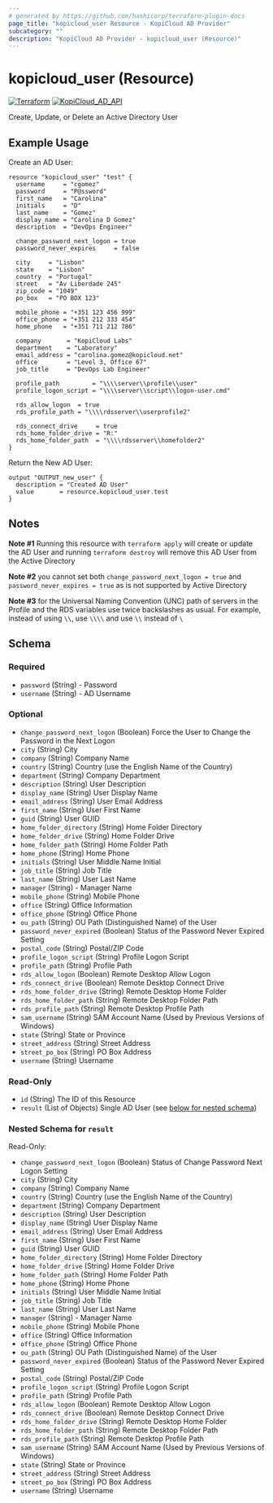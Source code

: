 ```yaml
---
# generated by https://github.com/hashicorp/terraform-plugin-docs
page_title: "kopicloud_user Resource - KopiCloud AD Provider"
subcategory: ""
description: "KopiCloud AD Provider - kopicloud_user (Resource)"
---
```


# kopicloud_user (Resource)
[![Terraform](https://img.shields.io/badge/terraform-v1.3+-blue.svg)](https://www.terraform.io/downloads.html) 
[![KopiCloud_AD_API](https://img.shields.io/badge/kopiCloud_ad-v1.0+-blueviolet.svg)](https://www.kopicloud-ad-api.com)

Create, Update, or Delete an Active Directory User

## Example Usage

Create an AD User:
```
resource "kopicloud_user" "test" {
  username     = "cgomez"
  password     = "P@ssword"
  first_name   = "Carolina"
  initials     = "D"
  last_name    = "Gomez"
  display_name = "Carolina D Gomez"
  description  = "DevOps Engineer"

  change_password_next_logon = true
  password_never_expires     = false
  
  city     = "Lisbon"
  state    = "Lisbon"
  country  = "Portugal"
  street   = "Av Liberdade 245"
  zip_code = "1049"
  po_box   = "PO BOX 123"

  mobile_phone = "+351 123 456 999"
  office_phone = "+351 212 333 454"
  home_phone   = "+351 711 212 786"
  
  company       = "KopiCloud Labs"
  department    = "Laboratory"
  email_address = "carolina.gomez@kopicloud.net"
  office        = "Level 3, Office 67"
  job_title     = "DevOps Lab Engineer"
  
  profile_path         = "\\\\server\\profile\\user"
  profile_logon_script = "\\\\server\\script\\logon-user.cmd"
  
  rds_allow_logon  = true
  rds_profile_path = "\\\\rdsserver\\userprofile2"

  rds_connect_drive     = true
  rds_home_folder_drive = "R:"
  rds_home_folder_path  = "\\\\rdsserver\\homefolder2"
}
```

Return the New AD User:
```
output "OUTPUT_new_user" {
  description = "Created AD User"
  value       = resource.kopicloud_user.test
}
```

## Notes

**Note #1** Running this resource with `terraform apply` will create or update the AD User and running `terraform destroy` will remove this AD User from the Active Directory

**Note #2** you cannot set both `change_password_next_logon = true` and `password_never_expires = true` as is not supported by Active Directory

**Note #3** for the Universal Naming Convention (UNC) path of servers in the Profile and the RDS variables use twice backslashes as usual. For example, instead of using `\\`, use `\\\\` and use `\\` instead of `\`

## Schema

### Required

- `password` (String) - Password
- `username` (String) - AD Username

### Optional

- `change_password_next_logon` (Boolean) Force the User to Change the Password in the Next Logon
- `city` (String) City
- `company` (String) Company Name
- `country` (String) Country (use the English Name of the Country)
- `department` (String) Company Department
- `description` (String) User Description
- `display_name` (String) User Display Name
- `email_address` (String) User Email Address
- `first_name` (String) User First Name
- `guid` (String) User GUID
- `home_folder_directory` (String) Home Folder Directory
- `home_folder_drive` (String) Home Folder Drive
- `home_folder_path` (String) Home Folder Path
- `home_phone` (String) Home Phone
- `initials` (String) User Middle Name Initial
- `job_title` (String) Job Title
- `last_name` (String) User Last Name
- `manager` (String) - Manager Name
- `mobile_phone` (String) Mobile Phone
- `office` (String) Office Information
- `office_phone` (String) Office Phone
- `ou_path` (String) OU Path (Distinguished Name) of the User
- `password_never_expired` (Boolean) Status of the Password Never Expired Setting
- `postal_code` (String) Postal/ZIP Code
- `profile_logon_script` (String) Profile Logon Script
- `profile_path` (String) Profile Path
- `rds_allow_logon` (Boolean) Remote Desktop Allow Logon
- `rds_connect_drive` (Boolean) Remote Desktop Connect Drive
- `rds_home_folder_drive` (String) Remote Desktop Home Folder
- `rds_home_folder_path` (String) Remote Desktop Folder Path
- `rds_profile_path` (String) Remote Desktop Profile Path
- `sam_username` (String) SAM Account Name (Used by Previous Versions of Windows)
- `state` (String) State or Province
- `street_address` (String) Street Address
- `street_po_box` (String) PO Box Address
- `username` (String) Username

### Read-Only

- `id` (String) The ID of this Resource
- `result` (List of Objects) Single AD User (see [below for nested schema](#nestedatt--result))

<a id="nestedatt--result"></a>
### Nested Schema for `result`

Read-Only:

- `change_password_next_logon` (Boolean) Status of Change Password Next Logon Setting
- `city` (String) City
- `company` (String) Company Name
- `country` (String) Country (use the English Name of the Country)
- `department` (String) Company Department
- `description` (String) User Description
- `display_name` (String) User Display Name
- `email_address` (String) User Email Address
- `first_name` (String) User First Name
- `guid` (String) User GUID
- `home_folder_directory` (String) Home Folder Directory
- `home_folder_drive` (String) Home Folder Drive
- `home_folder_path` (String) Home Folder Path
- `home_phone` (String) Home Phone
- `initials` (String) User Middle Name Initial
- `job_title` (String) Job Title
- `last_name` (String) User Last Name
- `manager` (String) - Manager Name
- `mobile_phone` (String) Mobile Phone
- `office` (String) Office Information
- `office_phone` (String) Office Phone
- `ou_path` (String) OU Path (Distinguished Name) of the User
- `password_never_expired` (Boolean) Status of the Password Never Expired Setting
- `postal_code` (String) Postal/ZIP Code
- `profile_logon_script` (String) Profile Logon Script
- `profile_path` (String) Profile Path
- `rds_allow_logon` (Boolean) Remote Desktop Allow Logon
- `rds_connect_drive` (Boolean) Remote Desktop Connect Drive
- `rds_home_folder_drive` (String) Remote Desktop Home Folder
- `rds_home_folder_path` (String) Remote Desktop Folder Path
- `rds_profile_path` (String) Remote Desktop Profile Path
- `sam_username` (String) SAM Account Name (Used by Previous Versions of Windows)
- `state` (String) State or Province
- `street_address` (String) Street Address
- `street_po_box` (String) PO Box Address
- `username` (String) Username
